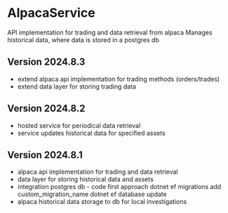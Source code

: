 # AlpacaService

API implementation for trading and data retrieval from alpaca
Manages historical data, where data is stored in a postgres db

## Version 2024.8.3

- extend alpaca api implementation for trading methods (orders/trades)
- extend data layer for storing trading data

## Version 2024.8.2

- hosted service for periodical data retrieval
- service updates historical data for specified assets

## Version 2024.8.1

- alpaca api implementation for trading and data retrieval
- data layer for storing historical data and assets
- integration postgres db - code first approach
	dotnet ef migrations add custom_migration_name
	dotnet ef database update
- alpaca historical data storage to db for local investigations

